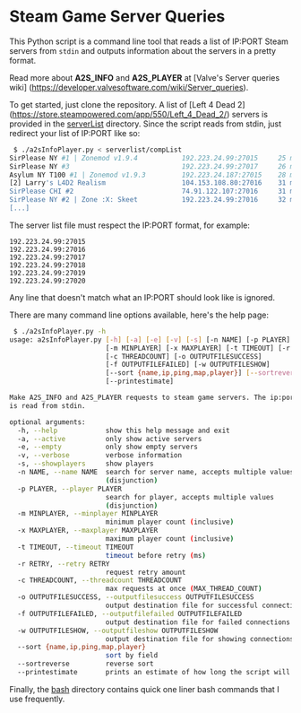 # Steam Game Server Queries

This Python script is a command line tool that reads a list of IP:PORT Steam 
servers from `stdin` and outputs information about the servers in a pretty format.

Read more about **A2S_INFO** and **A2S_PLAYER** at [Valve's Server queries wiki]
(https://developer.valvesoftware.com/wiki/Server_queries).

To get started, just clone the repository. A list of [Left 4 Dead 2]
(https://store.steampowered.com/app/550/Left_4_Dead_2/) servers is provided
in the [serverList](https://github.com/LuckyServ/SteamServerQueries/tree/master/serverlist)
directory. Since the script reads from stdin, just redirect your list of IP:PORT like so:

```bash
 $ ./a2sInfoPlayer.py < serverlist/compList 
SirPlease NY #1 | Zonemod v1.9.4           192.223.24.99:27015     25 ms  c5m1_waterfront            10
SirPlease NY #3                            192.223.24.99:27017     26 ms  c2m1_highway                0
Asylum NY T100 #1 | Zonemod v1.9.3         192.223.24.187:27015    28 ms  c2m3_coaster                1
[2] Larry's L4D2 Realism                   104.153.108.80:27016    31 ms  c1m3_mall                   0
SirPlease CHI #2                           74.91.122.107:27016     31 ms  c2m1_highway                0
SirPlease NY #2 | Zone :X: Skeet           192.223.24.99:27016     32 ms  c2m2_fairgrounds            1
[...]
```

The server list file must respect the IP:PORT format, for example:

```
192.223.24.99:27015
192.223.24.99:27016
192.223.24.99:27017
192.223.24.99:27018
192.223.24.99:27019
192.223.24.99:27020
```

Any line that doesn't match what an IP:PORT should look like is ignored.  
    
There are many command line options available, here's the help page:
  
```bash
 $ ./a2sInfoPlayer.py -h
usage: a2sInfoPlayer.py [-h] [-a] [-e] [-v] [-s] [-n NAME] [-p PLAYER]
                        [-m MINPLAYER] [-x MAXPLAYER] [-t TIMEOUT] [-r RETRY]
                        [-c THREADCOUNT] [-o OUTPUTFILESUCCESS]
                        [-f OUTPUTFILEFAILED] [-w OUTPUTFILESHOW]
                        [--sort {name,ip,ping,map,player}] [--sortreverse]
                        [--printestimate]

Make A2S_INFO and A2S_PLAYER requests to steam game servers. The ip:port list
is read from stdin.

optional arguments:
  -h, --help            show this help message and exit
  -a, --active          only show active servers
  -e, --empty           only show empty servers
  -v, --verbose         verbose information
  -s, --showplayers     show players
  -n NAME, --name NAME  search for server name, accepts multiple values
                        (disjunction)
  -p PLAYER, --player PLAYER
                        search for player, accepts multiple values
                        (disjunction)
  -m MINPLAYER, --minplayer MINPLAYER
                        minimum player count (inclusive)
  -x MAXPLAYER, --maxplayer MAXPLAYER
                        maximum player count (inclusive)
  -t TIMEOUT, --timeout TIMEOUT
                        timeout before retry (ms)
  -r RETRY, --retry RETRY
                        request retry amount
  -c THREADCOUNT, --threadcount THREADCOUNT
                        max requests at once (MAX_THREAD_COUNT)
  -o OUTPUTFILESUCCESS, --outputfilesuccess OUTPUTFILESUCCESS
                        output destination file for successful connections
  -f OUTPUTFILEFAILED, --outputfilefailed OUTPUTFILEFAILED
                        output destination file for failed connections
  -w OUTPUTFILESHOW, --outputfileshow OUTPUTFILESHOW
                        output destination file for showing connections
  --sort {name,ip,ping,map,player}
                        sort by field
  --sortreverse         reverse sort
  --printestimate       prints an estimate of how long the script will run
```

Finally, the [bash](https://github.com/LuckyServ/SteamServerQueries/tree/master/bash)
directory contains quick one liner bash commands that I use frequently.
